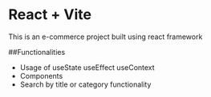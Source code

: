 # React + Vite

This is an e-commerce project built using react framework

##Functionalities

- Usage of useState useEffect useContext
- Components
- Search by title or category functionality